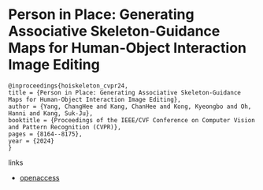 # Person in Place: Generating Associative Skeleton-Guidance Maps for Human-Object Interaction Image Editing

```
@inproceedings{hoiskeleton_cvpr24,
title = {Person in Place: Generating Associative Skeleton-Guidance Maps for Human-Object Interaction Image Editing},
author = {Yang, ChangHee and Kang, ChanHee and Kong, Kyeongbo and Oh, Hanni and Kang, Suk-Ju},
booktitle = {Proceedings of the IEEE/CVF Conference on Computer Vision and Pattern Recognition (CVPR)},
pages = {8164--8175},
year = {2024}
}
```

links
- [openaccess](https://openaccess.thecvf.com//content/CVPR2024/html/Yang_Person_in_Place_Generating_Associative_Skeleton-Guidance_Maps_for_Human-Object_Interaction_CVPR_2024_paper.html)
